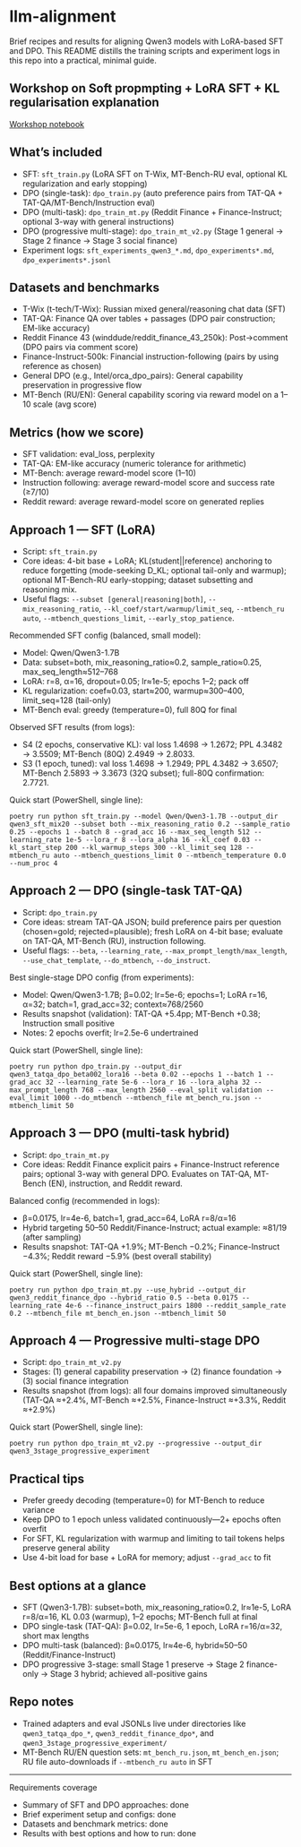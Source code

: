 # llm-alignment

Brief recipes and results for aligning Qwen3 models with LoRA-based SFT and DPO. This README distills the training scripts and experiment logs in this repo into a practical, minimal guide.

## Workshop on Soft propmpting + LoRA SFT + KL regularisation explanation

[Workshop notebook](Qwen3_Adapters_SoftPrompt_LoRA_KL_SFT_Workshop.executed.ipynb)

## What’s included
- SFT: `sft_train.py` (LoRA SFT on T-Wix, MT-Bench-RU eval, optional KL regularization and early stopping)
- DPO (single-task): `dpo_train.py` (auto preference pairs from TAT-QA + TAT-QA/MT-Bench/Instruction eval)
- DPO (multi-task): `dpo_train_mt.py` (Reddit Finance + Finance-Instruct; optional 3-way with general instructions)
- DPO (progressive multi-stage): `dpo_train_mt_v2.py` (Stage 1 general → Stage 2 finance → Stage 3 social finance)
- Experiment logs: `sft_experiments_qwen3_*.md`, `dpo_experiments*.md`, `dpo_experiments*.jsonl`

## Datasets and benchmarks
- T-Wix (t-tech/T-Wix): Russian mixed general/reasoning chat data (SFT)
- TAT-QA: Finance QA over tables + passages (DPO pair construction; EM-like accuracy)
- Reddit Finance 43 (winddude/reddit_finance_43_250k): Post→comment (DPO pairs via comment score)
- Finance-Instruct-500k: Financial instruction-following (pairs by using reference as chosen)
- General DPO (e.g., Intel/orca_dpo_pairs): General capability preservation in progressive flow
- MT-Bench (RU/EN): General capability scoring via reward model on a 1–10 scale (avg score)

## Metrics (how we score)
- SFT validation: eval_loss, perplexity
- TAT-QA: EM-like accuracy (numeric tolerance for arithmetic)
- MT-Bench: average reward-model score (1–10)
- Instruction following: average reward-model score and success rate (≥7/10)
- Reddit reward: average reward-model score on generated replies

## Approach 1 — SFT (LoRA)
- Script: `sft_train.py`
- Core ideas: 4-bit base + LoRA; KL(student||reference) anchoring to reduce forgetting (mode-seeking D_KL; optional tail-only and warmup); optional MT-Bench-RU early-stopping; dataset subsetting and reasoning mix.
- Useful flags: `--subset [general|reasoning|both]`, `--mix_reasoning_ratio`, `--kl_coef/start/warmup/limit_seq`, `--mtbench_ru auto`, `--mtbench_questions_limit`, `--early_stop_patience`.

Recommended SFT config (balanced, small model):
- Model: Qwen/Qwen3-1.7B
- Data: subset=both, mix_reasoning_ratio≈0.2, sample_ratio≈0.25, max_seq_length≈512–768
- LoRA: r=8, α=16, dropout=0.05; lr≈1e-5; epochs 1–2; pack off
- KL regularization: coef≈0.03, start≈200, warmup≈300–400, limit_seq=128 (tail-only)
- MT-Bench eval: greedy (temperature=0), full 80Q for final

Observed SFT results (from logs):
- S4 (2 epochs, conservative KL): val loss 1.4698 → 1.2672; PPL 4.3482 → 3.5509; MT-Bench (80Q) 2.4949 → 2.8033.
- S3 (1 epoch, tuned): val loss 1.4698 → 1.2949; PPL 4.3482 → 3.6507; MT-Bench 2.5893 → 3.3673 (32Q subset); full-80Q confirmation: 2.7721.

Quick start (PowerShell, single line):
```
poetry run python sft_train.py --model Qwen/Qwen3-1.7B --output_dir qwen3_sft_mix20 --subset both --mix_reasoning_ratio 0.2 --sample_ratio 0.25 --epochs 1 --batch 8 --grad_acc 16 --max_seq_length 512 --learning_rate 1e-5 --lora_r 8 --lora_alpha 16 --kl_coef 0.03 --kl_start_step 200 --kl_warmup_steps 300 --kl_limit_seq 128 --mtbench_ru auto --mtbench_questions_limit 0 --mtbench_temperature 0.0 --num_proc 4
```

## Approach 2 — DPO (single-task TAT-QA)
- Script: `dpo_train.py`
- Core ideas: stream TAT-QA JSON; build preference pairs per question (chosen=gold; rejected=plausible); fresh LoRA on 4-bit base; evaluate on TAT-QA, MT-Bench (RU), instruction following.
- Useful flags: `--beta`, `--learning_rate`, `--max_prompt_length/max_length`, `--use_chat_template`, `--do_mtbench`, `--do_instruct`.

Best single-stage DPO config (from experiments):
- Model: Qwen/Qwen3-1.7B; β=0.02; lr=5e-6; epochs=1; LoRA r=16, α=32; batch=1, grad_acc=32; context≈768/2560
- Results snapshot (validation): TAT-QA +5.4pp; MT-Bench +0.38; Instruction small positive
- Notes: 2 epochs overfit; lr=2.5e-6 undertrained

Quick start (PowerShell, single line):
```
poetry run python dpo_train.py --output_dir qwen3_tatqa_dpo_beta002_lora16 --beta 0.02 --epochs 1 --batch 1 --grad_acc 32 --learning_rate 5e-6 --lora_r 16 --lora_alpha 32 --max_prompt_length 768 --max_length 2560 --eval_split validation --eval_limit 1000 --do_mtbench --mtbench_file mt_bench_ru.json --mtbench_limit 50
```

## Approach 3 — DPO (multi-task hybrid)
- Script: `dpo_train_mt.py`
- Core ideas: Reddit Finance explicit pairs + Finance-Instruct reference pairs; optional 3-way with general DPO. Evaluates on TAT-QA, MT-Bench (EN), instruction, and Reddit reward.

Balanced config (recommended in logs):
- β=0.0175, lr=4e-6, batch=1, grad_acc=64, LoRA r=8/α=16
- Hybrid targeting 50–50 Reddit/Finance-Instruct; actual example: ≈81/19 (after sampling)
- Results snapshot: TAT-QA +1.9%; MT-Bench −0.2%; Finance-Instruct −4.3%; Reddit reward −5.9% (best overall stability)

Quick start (PowerShell, single line):
```
poetry run python dpo_train_mt.py --use_hybrid --output_dir qwen3_reddit_finance_dpo --hybrid_ratio 0.5 --beta 0.0175 --learning_rate 4e-6 --finance_instruct_pairs 1800 --reddit_sample_rate 0.2 --mtbench_file mt_bench_en.json --mtbench_limit 50
```

## Approach 4 — Progressive multi-stage DPO
- Script: `dpo_train_mt_v2.py`
- Stages: (1) general capability preservation → (2) finance foundation → (3) social finance integration
- Results snapshot (from logs): all four domains improved simultaneously (TAT-QA ≈+2.4%, MT-Bench ≈+2.5%, Finance-Instruct ≈+3.3%, Reddit ≈+2.9%)

Quick start (PowerShell, single line):
```
poetry run python dpo_train_mt_v2.py --progressive --output_dir qwen3_3stage_progressive_experiment
```

## Practical tips
- Prefer greedy decoding (temperature=0) for MT-Bench to reduce variance
- Keep DPO to 1 epoch unless validated continuously—2+ epochs often overfit
- For SFT, KL regularization with warmup and limiting to tail tokens helps preserve general ability
- Use 4-bit load for base + LoRA for memory; adjust `--grad_acc` to fit

## Best options at a glance
- SFT (Qwen3-1.7B): subset=both, mix_reasoning_ratio≈0.2, lr≈1e-5, LoRA r=8/α=16, KL 0.03 (warmup), 1–2 epochs; MT-Bench full at final
- DPO single-task (TAT-QA): β=0.02, lr=5e-6, 1 epoch, LoRA r=16/α=32, short max lengths
- DPO multi-task (balanced): β≈0.0175, lr≈4e-6, hybrid≈50–50 (Reddit/Finance-Instruct)
- DPO progressive 3-stage: small Stage 1 preserve → Stage 2 finance-only → Stage 3 hybrid; achieved all-positive gains

## Repo notes
- Trained adapters and eval JSONLs live under directories like `qwen3_tatqa_dpo_*`, `qwen3_reddit_finance_dpo*`, and `qwen3_3stage_progressive_experiment/`
- MT-Bench RU/EN question sets: `mt_bench_ru.json`, `mt_bench_en.json`; RU file auto-downloads if `--mtbench_ru auto` in SFT

---
Requirements coverage
- Summary of SFT and DPO approaches: done
- Brief experiment setup and configs: done
- Datasets and benchmark metrics: done
- Results with best options and how to run: done
